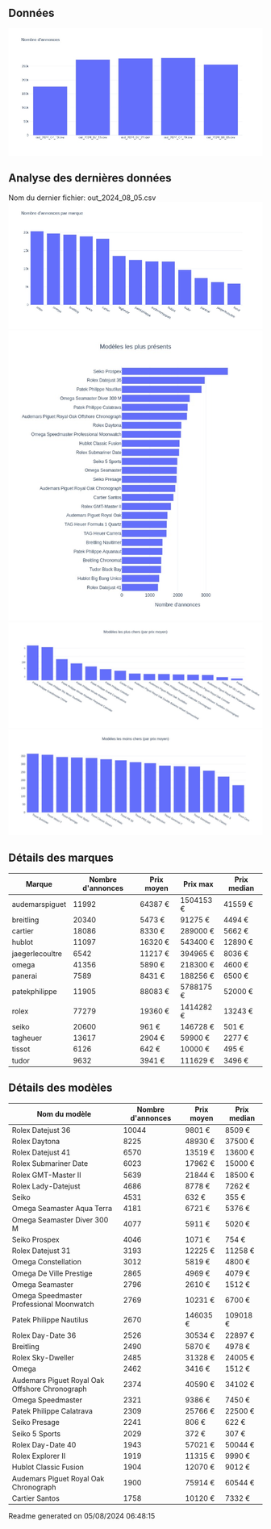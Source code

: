 
## Données
![image](./out/count_per_day.jpeg)

## Analyse des dernières données
Nom du dernier fichier: out_2024_08_05.csv
![image](./out/count_per_brand.jpeg)
![image](./out/count_per_name.jpeg)
![image](./out/avg_price_per_name_desc.jpeg)
![image](./out/avg_price_per_name_asc.jpeg)

## Détails des marques
|Marque|Nombre d'annonces|Prix moyen|Prix max|Prix median|
|------|-----------------|----------|--------|-----------|
|audemarspiguet|11992|64387 €|1504153 €|41559 €| 
|breitling|20340|5473 €|91275 €|4494 €| 
|cartier|18086|8330 €|289000 €|5662 €| 
|hublot|11097|16320 €|543400 €|12890 €| 
|jaegerlecoultre|6542|11217 €|394965 €|8036 €| 
|omega|41356|5890 €|218300 €|4600 €| 
|panerai|7589|8431 €|188256 €|6500 €| 
|patekphilippe|11905|88083 €|5788175 €|52000 €| 
|rolex|77279|19360 €|1414282 €|13243 €| 
|seiko|20600|961 €|146728 €|501 €| 
|tagheuer|13617|2904 €|59900 €|2277 €| 
|tissot|6126|642 €|10000 €|495 €| 
|tudor|9632|3941 €|111629 €|3496 €| 

## Détails des modèles
Nom du modèle|Nombre d'annonces|Prix moyen|Prix median|
|-------------|-----------------|----------|-----------|
|               Rolex Datejust 36|10044|9801 €|8509 €| 
|               Rolex Daytona|8225|48930 €|37500 €| 
|               Rolex Datejust 41|6570|13519 €|13600 €| 
|               Rolex Submariner Date|6023|17962 €|15000 €| 
|               Rolex GMT-Master II|5639|21844 €|18500 €| 
|               Rolex Lady-Datejust|4686|8778 €|7262 €| 
|               Seiko|4531|632 €|355 €| 
|               Omega Seamaster Aqua Terra|4181|6721 €|5376 €| 
|               Omega Seamaster Diver 300 M|4077|5911 €|5020 €| 
|               Seiko Prospex|4046|1071 €|754 €| 
|               Rolex Datejust 31|3193|12225 €|11258 €| 
|               Omega Constellation|3012|5819 €|4800 €| 
|               Omega De Ville Prestige|2865|4969 €|4079 €| 
|               Omega Seamaster|2796|2610 €|1512 €| 
|               Omega Speedmaster Professional Moonwatch|2769|10231 €|6700 €| 
|               Patek Philippe Nautilus|2670|146035 €|109018 €| 
|               Rolex Day-Date 36|2526|30534 €|22897 €| 
|               Breitling|2490|5870 €|4978 €| 
|               Rolex Sky-Dweller|2485|31328 €|24005 €| 
|               Omega|2462|3416 €|1512 €| 
|               Audemars Piguet Royal Oak Offshore Chronograph|2374|40590 €|34102 €| 
|               Omega Speedmaster|2321|9386 €|7450 €| 
|               Patek Philippe Calatrava|2309|25766 €|22500 €| 
|               Seiko Presage|2241|806 €|622 €| 
|               Seiko 5 Sports|2029|372 €|307 €| 
|               Rolex Day-Date 40|1943|57021 €|50044 €| 
|               Rolex Explorer II|1919|11315 €|9990 €| 
|               Hublot Classic Fusion|1904|12070 €|9012 €| 
|               Audemars Piguet Royal Oak Chronograph|1900|75914 €|60544 €| 
|               Cartier Santos|1758|10120 €|7332 €| 


 Readme generated on 05/08/2024 06:48:15